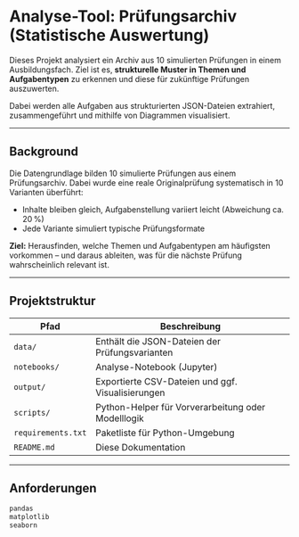 # Analyse-Tool: Prüfungsarchiv (Statistische Auswertung)

Dieses Projekt analysiert ein Archiv aus 10 simulierten Prüfungen in einem Ausbildungsfach. Ziel ist es, **strukturelle Muster in Themen und Aufgabentypen** zu erkennen und diese für zukünftige Prüfungen auszuwerten.

Dabei werden alle Aufgaben aus strukturierten JSON-Dateien extrahiert, zusammengeführt und mithilfe von Diagrammen visualisiert.

---

## Background

Die Datengrundlage bilden 10 simulierte Prüfungen aus einem Prüfungsarchiv. Dabei wurde eine reale Originalprüfung systematisch in 10 Varianten überführt:

- Inhalte bleiben gleich, Aufgabenstellung variiert leicht (Abweichung ca. 20 %)
- Jede Variante simuliert typische Prüfungsformate

**Ziel:** Herausfinden, welche Themen und Aufgabentypen am häufigsten vorkommen – und daraus ableiten, was für die nächste Prüfung wahrscheinlich relevant ist.

---

## Projektstruktur

| Pfad                     | Beschreibung |
|--------------------------|--------------|
| `data/`                  | Enthält die JSON-Dateien der Prüfungsvarianten |
| `notebooks/`             | Analyse-Notebook (Jupyter) |
| `output/`                | Exportierte CSV-Dateien und ggf. Visualisierungen |
| `scripts/`               | Python-Helper für Vorverarbeitung oder Modelllogik |
| `requirements.txt`       | Paketliste für Python-Umgebung |
| `README.md`              | Diese Dokumentation |

---

## Anforderungen

```txt
pandas
matplotlib
seaborn
